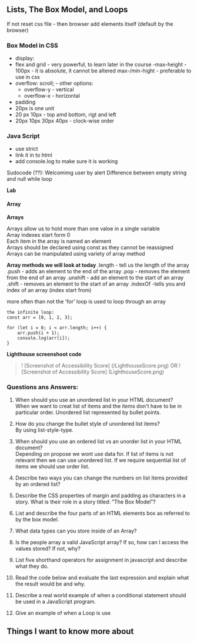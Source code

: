 ##  Lists, The Box Model, and Loops

If not reset css file - then browser add elements itself (default by the browser)

### Box Model in CSS
- display:
 - flex and grid - very powerful, to learn later in the course
 -max-height - 100px - it is absolute, it cannot be altered 
 max-/min-hight - preferable to use in css 
 - overflow: scroll;  - other options:
    - overflow-y - vertical
    - overflow-x - horizontal
- padding 
- 20px is one unit 
- 20 px 10px - top amd bottom, rigt and left 
- 20px 10px 30px 40px - clock-wise order

### Java Script

- use strict
- link it in to html
- add console.log to make sure it is working

Sudocode (??):
Welcomimg user by alert
Difference between empty string and null
while loop

**Lab**

#### Array  

 **Arrays**  

Arrays allow us to hold more than one valoe in a single variable  
Array indexes start form 0  
Each item in the array is named an element  
Arrays should be declared using const as they cannot be reassigned  
Arrays can be manipulated using variety of array method  

**Array methods we will look at today**
.length - tell us the length of the array
.push - adds an element to the end of the array
.pop - removes the element from  the end of an array
.unshift - add an element to the start of an array
.shift - removes an element to the start of an array
.indexOf -tells you and index of an array (index start from)  

more often than not the 'for' loop is used to loop through an array

    the infinite loop: 
    const arr = [0, 1, 2, 3];

    for (let i = 0; i < arr.length; i++) {
        arr.push(i + 1);
        console.log(arr[i]);
    }


**Lighthouse screenshoot code**
  >  ! [Screenshot of Accessibility Score] (/LighthouseScore.png)
  >  OR
  >  ! [Screenshot of Accessibility Score] (LighthouseScore.png)

### Questions ans Answers:  
 
1. When should you use an unordered list in your HTML document?  
When we want to creat list of items and the items don't have to be in particular order. Unordered list represented by bullet points.  

2. How do you change the bullet style of unordered list items?  
By using list-style-type. 

3. When should you use an ordered list vs an unorder list in your HTML document?  
Depending on propose we wont use data for. If list of items is not relevant then we can use unordered list. If we require sequential list of items we should use order list.   

4. Describe two ways you can change the numbers on list items provided by an ordered list?  

5. Describe the CSS properties of margin and padding as characters in a story. What is their role in a story titled: “The Box Model”?  

6. List and describe the four parts of an HTML elements box as referred to by the box model.  

7. What data types can you store inside of an Array?  

8. Is the people array a valid JavaScript array? If so, how can I access the values stored? If not, why?  

9. List five shorthand operators for assignment in javascript and describe what they do.  

10. Read the code below and evaluate the last expression and explain what the result would be and why.  

11. Describe a real world example of when a conditional statement should be used in a JavaScript program.  

12. Give an example of when a Loop is use  

## Things I want to know more about